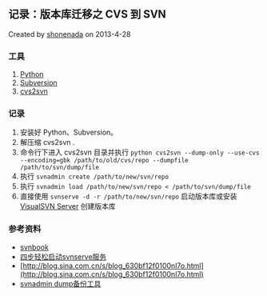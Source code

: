 ## 记录：版本库迁移之 CVS 到 SVN

 Created by [shonenada](https://github.com/shonenada) on 2013-4-28

### 工具
 1. [Python](http://www.python.org)
 1. [Subversion](http://subversion.tigris.org/)
 1. [cvs2svn](http://cvs2svn.stage.tigris.org/)

### 记录
 1. 安装好 Python、Subversion。
 1. 解压缩 cvs2svn .
 1. 命令行下进入 cvs2svn 目录并执行 `python cvs2svn --dump-only --use-cvs --encoding=gbk /path/to/old/cvs/repo --dumpfile /path/to/svn/dump/file`
 1. 执行 `svnadmin create /path/to/new/svn/repo`
 1. 执行 `svnadmin load /path/to/new/svn/repo < /path/to/svn/dump/file`
 1. 直接使用 `svnserve -d -r /path/to/new/svn/repo` 启动版本库或安装 [VisualSVN Server](http://www.visualsvn.com/downloads/) 创建版本库

### 参考资料
* [svnbook](http://www.subversion.org.cn/svnbook/nightly/svn.ref.svnadmin.c.load.html)
* [四步轻松启动svnserve服务](http://developer.51cto.com/art/201006/203476.htm)
* [http://blog.sina.com.cn/s/blog_630bf12f0100nl7o.html](http://blog.sina.com.cn/s/blog_630bf12f0100nl7o.html)
* [svnadmin dump备份工具](http://blog.sina.com.cn/s/blog_60b173cd0100g8zx.html)
